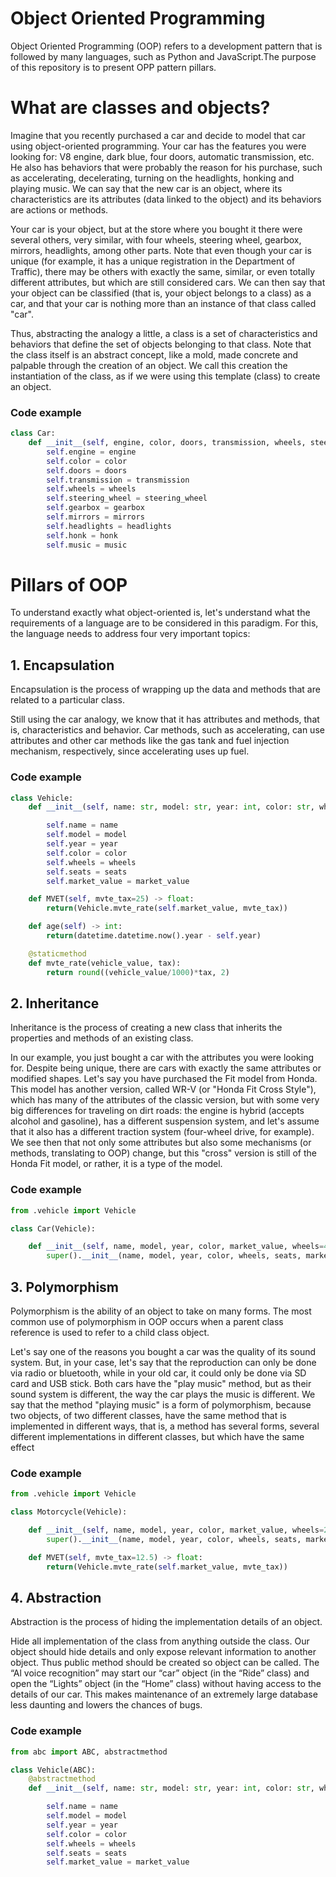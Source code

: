 # Object Oriented Programming

Object Oriented Programming (OOP) refers to a development pattern that is followed by many languages, such as Python and JavaScript.The purpose of this repository is to present OPP pattern pillars.

# What are classes and objects?

Imagine that you recently purchased a car and decide to model that car using object-oriented programming. Your car has the features you were looking for: V8 engine, dark blue, four doors, automatic transmission, etc. He also has behaviors that were probably the reason for his purchase, such as accelerating, decelerating, turning on the headlights, honking and playing music. We can say that the new car is an object, where its characteristics are its attributes (data linked to the object) and its behaviors are actions or methods.

Your car is your object, but at the store where you bought it there were several others, very similar, with four wheels, steering wheel, gearbox, mirrors, headlights, among other parts. Note that even though your car is unique (for example, it has a unique registration in the Department of Traffic), there may be others with exactly the same, similar, or even totally different attributes, but which are still considered cars. We can then say that your object can be classified (that is, your object belongs to a class) as a car, and that your car is nothing more than an instance of that class called "car".

Thus, abstracting the analogy a little, a class is a set of characteristics and behaviors that define the set of objects belonging to that class. Note that the class itself is an abstract concept, like a mold, made concrete and palpable through the creation of an object. We call this creation the instantiation of the class, as if we were using this template (class) to create an object.

### Code example

```python
class Car:
    def __init__(self, engine, color, doors, transmission, wheels, steering_wheel, gearbox, mirrors, headlights, honk, music):
        self.engine = engine
        self.color = color
        self.doors = doors
        self.transmission = transmission
        self.wheels = wheels
        self.steering_wheel = steering_wheel
        self.gearbox = gearbox
        self.mirrors = mirrors
        self.headlights = headlights
        self.honk = honk
        self.music = music

```

# Pillars of OOP

To understand exactly what object-oriented is, let's understand what the requirements of a language are to be considered in this paradigm. For this, the language needs to address four very important topics:

## 1. Encapsulation

Encapsulation is the process of wrapping up the data and methods that are related to a particular class.

Still using the car analogy, we know that it has attributes and methods, that is, characteristics and behavior. Car methods, such as accelerating, can use attributes and other car methods like the gas tank and fuel injection mechanism, respectively, since accelerating uses up fuel.

### Code example

```python
class Vehicle:
    def __init__(self, name: str, model: str, year: int, color: str, wheels: int, seats: int, market_value: float) -> object:

        self.name = name
        self.model = model
        self.year = year
        self.color = color
        self.wheels = wheels
        self.seats = seats
        self.market_value = market_value

    def MVET(self, mvte_tax=25) -> float:
        return(Vehicle.mvte_rate(self.market_value, mvte_tax))

    def age(self) -> int:
        return(datetime.datetime.now().year - self.year)

    @staticmethod
    def mvte_rate(vehicle_value, tax):
        return round((vehicle_value/1000)*tax, 2)
```

## 2. Inheritance

Inheritance is the process of creating a new class that inherits the properties and methods of an existing class.

In our example, you just bought a car with the attributes you were looking for. Despite being unique, there are cars with exactly the same attributes or modified shapes. Let's say you have purchased the Fit model from Honda. This model has another version, called WR-V (or "Honda Fit Cross Style"), which has many of the attributes of the classic version, but with some very big differences for traveling on dirt roads: the engine is hybrid (accepts alcohol and gasoline), has a different suspension system, and let's assume that it also has a different traction system (four-wheel drive, for example). We see then that not only some attributes but also some mechanisms (or methods, translating to OOP) change, but this "cross" version is still of the Honda Fit model, or rather, it is a type of the model.

### Code example

```python
from .vehicle import Vehicle

class Car(Vehicle):

    def __init__(self, name, model, year, color, market_value, wheels=4, seats=5):
        super().__init__(name, model, year, color, wheels, seats, market_value)

```

## 3. Polymorphism

Polymorphism is the ability of an object to take on many forms. The most common use of polymorphism in OOP occurs when a parent class reference is used to refer to a child class object.

Let's say one of the reasons you bought a car was the quality of its sound system. But, in your case, let's say that the reproduction can only be done via radio or bluetooth, while in your old car, it could only be done via SD card and USB stick. Both cars have the "play music" method, but as their sound system is different, the way the car plays the music is different. We say that the method "playing music" is a form of polymorphism, because two objects, of two different classes, have the same method that is implemented in different ways, that is, a method has several forms, several different implementations in different classes, but which have the same effect

### Code example

```python
from .vehicle import Vehicle

class Motorcycle(Vehicle):

    def __init__(self, name, model, year, color, market_value, wheels=2, seats=2):
        super().__init__(name, model, year, color, wheels, seats, market_value)

    def MVET(self, mvte_tax=12.5) -> float:
        return(Vehicle.mvte_rate(self.market_value, mvte_tax))
```

## 4. Abstraction

Abstraction is the process of hiding the implementation details of an object.

Hide all implementation of the class from anything outside the class. Our object should hide details and only expose relevant information to another object. Thus public method should be created so object can be called. The “Al voice recognition” may start our “car” object (in the “Ride” class) and open the “Lights” object (in the “Home” class) without having access to the details of our car. This makes maintenance of an extremely large database less daunting and lowers the chances of bugs.

### Code example

```python
from abc import ABC, abstractmethod

class Vehicle(ABC):
    @abstractmethod
    def __init__(self, name: str, model: str, year: int, color: str, wheels: int, seats: int, market_value: float) -> object:

        self.name = name
        self.model = model
        self.year = year
        self.color = color
        self.wheels = wheels
        self.seats = seats
        self.market_value = market_value
```
